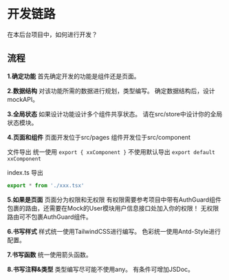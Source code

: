 # 开发链路

在本后台项目中，如何进行开发？

## 流程

**1.确定功能**
首先确定开发的功能是组件还是页面。

**2.数据结构**
对该功能所需的数据进行规划，类型编写。
确定数据结构后，设计mockAPI。

**3.全局状态**
如果设计功能设计多个组件共享状态。
请在src/store中设计你的全局状态模块。

**4.页面和组件**
页面开发位于src/pages
组件开发位于src/component

文件导出
统一使用 `export { xxComponent }`
不使用默认导出 `export default xxComponent`

index.ts 导出

``` ts
export * from './xxx.tsx'
```

**5.如果是页面**
页面分为权限和无权限
有权限需要参考项目中带有AuthGuard组件包裹的路由，还需要在Mock的User模块用户信息接口处加入你的权限！
无权限路由可不包裹AuthGuard组件。

**6.书写样式**
样式统一使用TailwindCSS进行编写。
色彩统一使用Antd-Style进行配置。

**7.书写函数**
统一使用箭头函数。

**8.书写注释&类型**
类型编写尽可能不使用any。
有条件可增加JSDoc。
